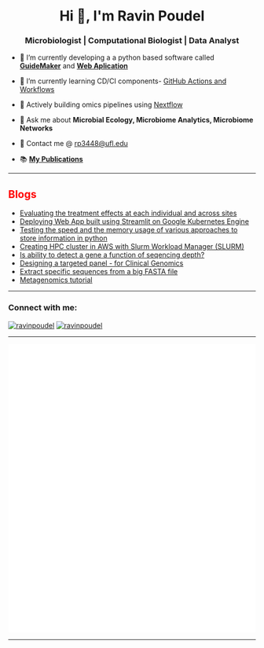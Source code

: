 <h1 align="center">Hi 👋, I'm Ravin Poudel</h1>
<h3 align="center"> Microbiologist | Computational Biologist | Data Analyst </h3>

- 🔭  I’m currently developing a a python based software called **[GuideMaker](https://github.com/USDA-ARS-GBRU/GuideMaker)** and **[Web Aplication](https://guidemaker.app.scinet.usda.gov)**

- 🌱 I’m currently learning CD/CI components- [GitHub Actions and Workflows](https://github.com/USDA-ARS-GBRU/GuideMaker/tree/main/.github/workflows)

- 🌱 Actively building omics pipelines using [Nextflow](https://ravinpoudel.github.io/Bioworkflow/)

- 💬 Ask me about **Microbial Ecology, Microbiome Analytics, Microbiome Networks**

- :email: Contact me @ rp3448@ufl.edu

- 📚 [**My Publications**](https://scholar.google.com/citations?user=FQfT3o4AAAAJ&hl=en)

------------------------------------------------------------------------------------------------------------------------------------------------------------------


<h2 style="color:red; align="center">Blogs</h2>

* [Evaluating the treatment effects at each individual and across sites](https://ravinpoudel.github.io/tXploreR/)                                    
* [Deploying Web App built using Streamlit on Google Kubernetes Engine](https://ravinpoudel.github.io/GuideMakerApp/)
* [Testing the speed and the memory usage of various approaches to store information in python](https://ravinpoudel.github.io/BenchmarkingObjectsPython/)
* [Creating HPC cluster in AWS with Slurm Workload Manager (SLURM)](https://ravinpoudel.github.io/posts/aws-slurm/)
* [Is ability to detect a gene a function of seqencing depth?](https://ravinpoudel.github.io/posts/seqencing-depth/)
* [Designing a targeted panel - for Clinical Genomics](https://ravinpoudel.github.io/posts/exome_gene_panel/)
* [Extract specific sequences from a big FASTA file](https://ravinpoudel.github.io/posts/randomgenome_access/)
* [Metagenomics tutorial](https://ravinpoudel.github.io/posts/metagenomics/)
                             
                                    

------------------------------------------------------------------------------------------------------------------------------------------------------------------

<h3 align="left">Connect with me:</h3>
<p align="left">
<a href="https://twitter.com/raveenpoudel" target="blank"><img align="center" src="https://cdn.jsdelivr.net/npm/simple-icons@3.0.1/icons/twitter.svg" alt="ravinpoudel" height="30" width="40" /></a>
<a href="https://www.linkedin.com/in/ravin-poudel-56a3a571" target="blank"><img align="center" src="https://cdn.jsdelivr.net/npm/simple-icons@3.0.1/icons/linkedin.svg" alt="ravinpoudel" height="30" width="40" /></a>
</p>


------------------------------------------------------------------------------------------------------------------------------------------------------------------
<p><img align="left" src="https://github.com/ravinpoudel/githubstats/blob/master/generated/languages.svg" alt="ravinpoudel" /></p>

<p><img align="center" src="https://github.com/ravinpoudel/githubstats/blob/master/generated/overview.svg" alt="ravinpoudel" /></p>
                                                                                                                            
------------------------------------------------------------------------------------------------------------------------------------------------------------------


